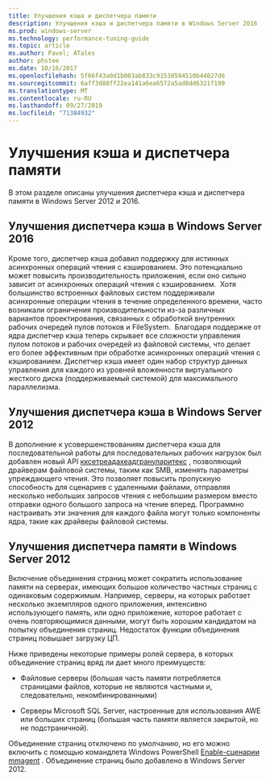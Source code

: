 ```yaml
---
title: Улучшения кэша и диспетчера памяти
description: Улучшения кэша и диспетчера памяти в Windows Server 2016
ms.prod: windows-server
ms.technology: performance-tuning-guide
ms.topic: article
ms.author: Pavel; ATales
author: phstee
ms.date: 10/16/2017
ms.openlocfilehash: 5f66f43a0d1b003ab833c91538594510b44027d6
ms.sourcegitcommit: 6aff3d88ff22ea141a6ea6572a5ad8dd6321f199
ms.translationtype: MT
ms.contentlocale: ru-RU
ms.lasthandoff: 09/27/2019
ms.locfileid: "71384932"
---
```

# <a name="cache-and-memory-manager-improvements"></a>Улучшения кэша и диспетчера памяти

В этом разделе описаны улучшения диспетчера кэша и диспетчера памяти в Windows Server 2012 и 2016.

## <a name="cache-manager-improvements-in-windows-server-2016"></a>Улучшения диспетчера кэша в Windows Server 2016
Кроме того, диспетчер кэша добавил поддержку для истинных асинхронных операций чтения с кэшированием.
Это потенциально может повысить производительность приложения, если оно сильно зависит от асинхронных операций чтения с кэшированием.  Хотя большинство встроенных файловых систем поддерживали асинхронные операции чтения в течение определенного времени, часто возникали ограничения производительности из-за различных вариантов проектирования, связанных с обработкой внутренних рабочих очередей пулов потоков и FileSystem.  Благодаря поддержке от ядра диспетчер кэша теперь скрывает все сложности управления пулом потоков и рабочих очередей из файловой системы, что делает его более эффективным при обработке асинхронных операций чтения с кэшированием. Диспетчер кэша имеет один набор структур данных управления для каждого из уровней вложенности виртуального жесткого диска (поддерживаемый системой) для максимального параллелизма.


## <a name="cache-manager-improvements-in-windows-server-2012"></a>Улучшения диспетчера кэша в Windows Server 2012
В дополнение к усовершенствованиям диспетчера кэша для последовательной работы для последовательных рабочих нагрузок был добавлен новый API [кксетреадахеадгрануларитекс](https://msdn.microsoft.com/library/windows/hardware/hh406341.aspx) , позволяющий драйверам файловой системы, таким как SMB, изменять параметры упреждающего чтения. Это позволяет повысить пропускную способность для сценариев с удаленными файлами, отправляя несколько небольших запросов чтения с небольшим размером вместо отправки одного большого запроса на чтение вперед. Программно настраивать эти значения для каждого файла могут только компоненты ядра, такие как драйверы файловой системы.

## <a name="memory-manager-improvements-in-windows-server-2012"></a>Улучшения диспетчера памяти в Windows Server 2012
Включение объединения страниц может сократить использование памяти на серверах, имеющих большое количество частных страниц с одинаковым содержимым. Например, серверы, на которых работает несколько экземпляров одного приложения, интенсивно использующего память, или одно приложение, которое работает с очень повторяющимися данными, могут быть хорошим кандидатом на попытку объединения страниц. Недостаток функции объединения страниц повышает загрузку ЦП.

Ниже приведены некоторые примеры ролей сервера, в которых объединение страниц вряд ли дает много преимуществ:

-   Файловые серверы (большая часть памяти потребляется страницами файлов, которые не являются частными и, следовательно, некомбинированными)

-   Серверы Microsoft SQL Server, настроенные для использования AWE или больших страниц (большая часть памяти является закрытой, но не подстраничной).

Объединение страниц отключено по умолчанию, но его можно включить с помощью командлета Windows PowerShell [Enable-сценарии mmagent](https://technet.microsoft.com/library/jj658954.aspx) . Объединение страниц было добавлено в Windows Server 2012.

